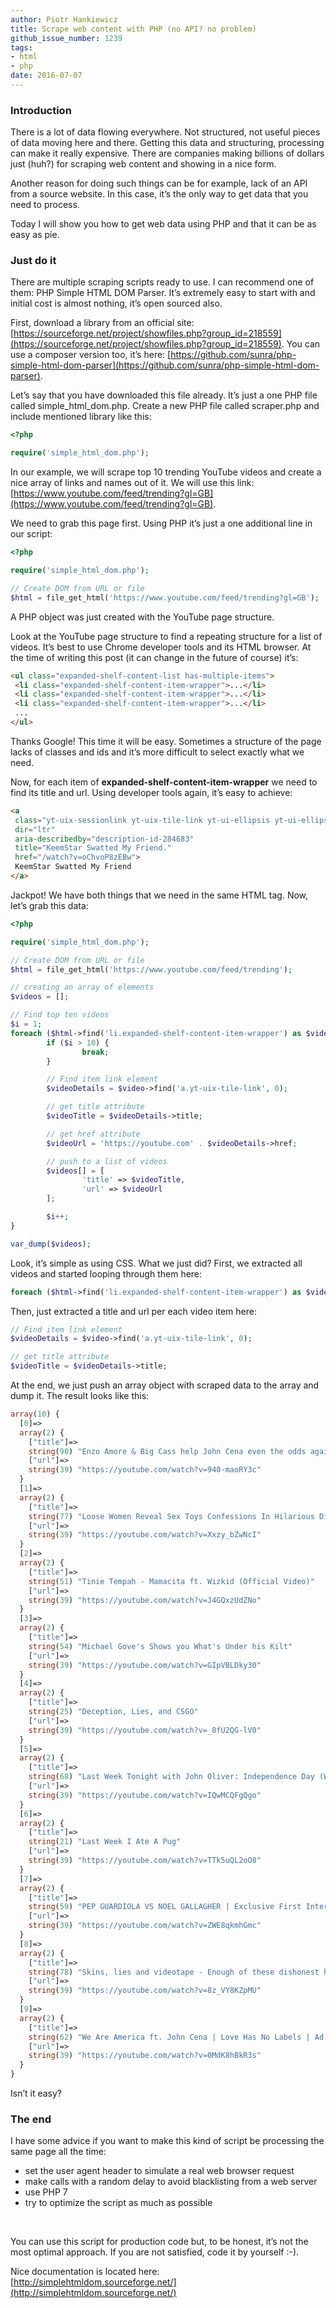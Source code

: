```yaml
---
author: Piotr Hankiewicz
title: Scrape web content with PHP (no API? no problem)
github_issue_number: 1239
tags:
- html
- php
date: 2016-07-07
---
```


### Introduction

There is a lot of data flowing everywhere. Not structured, not useful pieces of data moving here and there. Getting this data and structuring, processing can make it really expensive. There are companies making billions of dollars just (huh?) for scraping web content and showing in a nice form.

Another reason for doing such things can be for example, lack of an API from a source website. In this case, it’s the only way to get data that you need to process.

Today I will show you how to get web data using PHP and that it can be as easy as pie.

### Just do it

There are multiple scraping scripts ready to use. I can recommend one of them: PHP Simple HTML DOM Parser. It’s extremely easy to start with and initial cost is almost nothing, it’s open sourced also.

First, download a library from an official site: [https://sourceforge.net/project/showfiles.php?group_id=218559](https://sourceforge.net/project/showfiles.php?group_id=218559). You can use a composer version too, it’s here: [https://github.com/sunra/php-simple-html-dom-parser](https://github.com/sunra/php-simple-html-dom-parser).

Let’s say that you have downloaded this file already. It’s just a one PHP file called simple_html_dom.php. Create a new PHP file called scraper.php and include mentioned library like this:

```php
<?php

require('simple_html_dom.php');
```

In our example, we will scrape top 10 trending YouTube videos and create a nice array of links and names out of it. We will use this link: [https://www.youtube.com/feed/trending?gl=GB](https://www.youtube.com/feed/trending?gl=GB).

We need to grab this page first. Using PHP it’s just a one additional line in our script:

```php
<?php

require('simple_html_dom.php');

// Create DOM from URL or file
$html = file_get_html('https://www.youtube.com/feed/trending?gl=GB');
```

A PHP object was just created with the YouTube page structure.

Look at the YouTube page structure to find a repeating structure for a list of videos. It’s best to use Chrome developer tools and its HTML browser. At the time of writing this post (it can change in the future of course) it’s:

```html
<ul class="expanded-shelf-content-list has-multiple-items">
 <li class="expanded-shelf-content-item-wrapper">...</li>
 <li class="expanded-shelf-content-item-wrapper">...</li>
 <li class="expanded-shelf-content-item-wrapper">...</li>
 ...
</ul>
```

Thanks Google! This time it will be easy. Sometimes a structure of the page lacks of classes and ids and it’s more difficult to select exactly what we need.

Now, for each item of **expanded-shelf-content-item-wrapper** we need to find its title and url. Using developer tools again, it’s easy to achieve:

```html
<a
 class="yt-uix-sessionlink yt-uix-tile-link yt-ui-ellipsis yt-ui-ellipsis-2 spf-link "
 dir="ltr"
 aria-describedby="description-id-284683"
 title="KeemStar Swatted My Friend."
 href="/watch?v=oChvoP8zEBw">
 KeemStar Swatted My Friend
</a>
```

Jackpot! We have both things that we need in the same HTML tag. Now, let’s grab this data:

```php
<?php

require('simple_html_dom.php');

// Create DOM from URL or file
$html = file_get_html('https://www.youtube.com/feed/trending');

// creating an array of elements
$videos = [];

// Find top ten videos
$i = 1;
foreach ($html->find('li.expanded-shelf-content-item-wrapper') as $video) {
        if ($i > 10) {
                break;
        }

        // Find item link element
        $videoDetails = $video->find('a.yt-uix-tile-link', 0);

        // get title attribute
        $videoTitle = $videoDetails->title;

        // get href attribute
        $videoUrl = 'https://youtube.com' . $videoDetails->href;

        // push to a list of videos
        $videos[] = [
                'title' => $videoTitle,
                'url' => $videoUrl
        ];

        $i++;
}

var_dump($videos);
```

Look, it’s simple as using CSS. What we just did? First, we extracted all videos and started looping through them here:

```php
foreach ($html->find('li.expanded-shelf-content-item-wrapper') as $video) {
```

Then, just extracted a title and url per each video item here:

```php
// Find item link element
$videoDetails = $video->find('a.yt-uix-tile-link', 0);

// get title attribute
$videoTitle = $videoDetails->title;
```

At the end, we just push an array object with scraped data to the array and dump it. The result looks like this:

```php
array(10) {
  [0]=>
  array(2) {
    ["title"]=>
    string(90) "Enzo Amore & Big Cass help John Cena even the odds against The Club: Raw, July 4, 2016"
    ["url"]=>
    string(39) "https://youtube.com/watch?v=940-maoRY3c"
  }
  [1]=>
  array(2) {
    ["title"]=>
    string(77) "Loose Women Reveal Sex Toys Confessions In Hilarious Discussion | Loose Women"
    ["url"]=>
    string(39) "https://youtube.com/watch?v=Xxzy_bZwNcI"
  }
  [2]=>
  array(2) {
    ["title"]=>
    string(51) "Tinie Tempah - Mamacita ft. Wizkid (Official Video)"
    ["url"]=>
    string(39) "https://youtube.com/watch?v=J4GQxzUdZNo"
  }
  [3]=>
  array(2) {
    ["title"]=>
    string(54) "Michael Gove's Shows you What's Under his Kilt"
    ["url"]=>
    string(39) "https://youtube.com/watch?v=GIpVBLDky30"
  }
  [4]=>
  array(2) {
    ["title"]=>
    string(25) "Deception, Lies, and CSGO"
    ["url"]=>
    string(39) "https://youtube.com/watch?v=_8fU2QG-lV0"
  }
  [5]=>
  array(2) {
    ["title"]=>
    string(68) "Last Week Tonight with John Oliver: Independence Day (Web Exclusive)"
    ["url"]=>
    string(39) "https://youtube.com/watch?v=IQwMCQFgQgo"
  }
  [6]=>
  array(2) {
    ["title"]=>
    string(21) "Last Week I Ate A Pug"
    ["url"]=>
    string(39) "https://youtube.com/watch?v=TTk5uQL2oO8"
  }
  [7]=>
  array(2) {
    ["title"]=>
    string(59) "PEP GUARDIOLA VS NOEL GALLAGHER | Exclusive First Interview"
    ["url"]=>
    string(39) "https://youtube.com/watch?v=ZWE8qkmhGmc"
  }
  [8]=>
  array(2) {
    ["title"]=>
    string(78) "Skins, lies and videotape - Enough of these dishonest hacks. [strong language]"
    ["url"]=>
    string(39) "https://youtube.com/watch?v=8z_VY8KZpMU"
  }
  [9]=>
  array(2) {
    ["title"]=>
    string(62) "We Are America ft. John Cena | Love Has No Labels | Ad Council"
    ["url"]=>
    string(39) "https://youtube.com/watch?v=0MdK8hBkR3s"
  }
}
```

Isn’t it easy?

### The end

I have some advice if you want to make this kind of script be processing the same page all the time:

- set the user agent header to simulate a real web browser request
- make calls with a random delay to avoid blacklisting from a web server
- use PHP 7
- try to optimize the script as much as possible

<br/>

You can use this script for production code but, to be honest, it’s not the most optimal approach. If you are not satisfied, code it by yourself :-).

Nice documentation is located here: [http://simplehtmldom.sourceforge.net/](http://simplehtmldom.sourceforge.net/)


